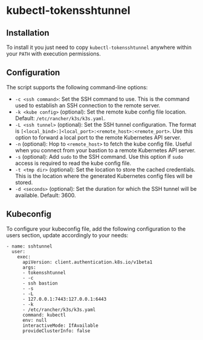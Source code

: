 # kubectl-tokensshtunnel

## Installation

To install it you just need to copy `kubectl-tokensshtunnel` anywhere within your `PATH` with execution permissions.

## Configuration

The script supports the following command-line options:

- `-c <ssh command>`: Set the SSH command to use. This is the command used to establish an SSH connection to the remote server.
- `-k <kube config>` (optional): Set the remote kube config file location. Default: `/etc/rancher/k3s/k3s.yaml`.
- `-L <ssh tunnel>` (optional): Set the SSH tunnel configuration. The format is `[<local_bind>:]<local_port>:<remote_host>:<remote_port>`. Use this option to forward a local port to the remote Kubernetes API server.
- `-n` (optional): Hop to `<remote_host>` to fetch the kube config file. Useful when you connect from your bastion to a remote Kubernetes API server.
- `-s` (optional): Add `sudo` to the SSH command. Use this option if `sudo` access is required to read the kube config file.
- `-t <tmp dir>` (optional): Set the location to store the cached credentials. This is the location where the generated Kubernetes config files will be stored.
- `-d <seconds>` (optional): Set the duration for which the SSH tunnel will be available. Default: 3600.

## Kubeconfig

To configure your kubeconfig file, add the following configuration to the users section, update accordingly to your needs:

```
- name: sshtunnel
  user:
    exec:
      apiVersion: client.authentication.k8s.io/v1beta1
      args:
      - tokensshtunnel
      - -c
      - ssh bastion
      - -s
      - -L
      - 127.0.0.1:7443:127.0.0.1:6443
      - -k
      - /etc/rancher/k3s/k3s.yaml
      command: kubectl
      env: null
      interactiveMode: IfAvailable
      provideClusterInfo: false
```
